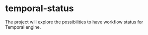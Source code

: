 # temporal-status
The project will explore the possibilities to have workflow status for Temporal engine.
